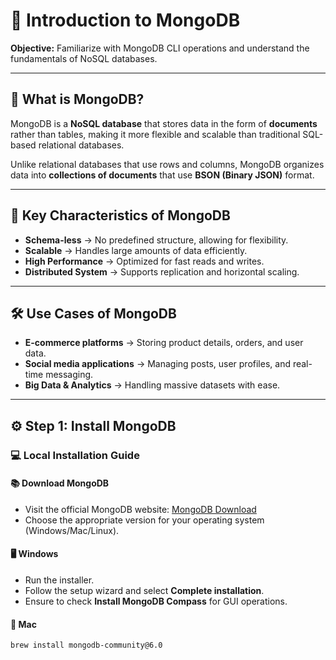# 📘 Introduction to MongoDB

**Objective:** Familiarize with MongoDB CLI operations and understand the fundamentals of NoSQL databases.  

---

## 🔹 What is MongoDB?

MongoDB is a **NoSQL database** that stores data in the form of **documents** rather than tables, making it more flexible and scalable than traditional SQL-based relational databases.  

Unlike relational databases that use rows and columns, MongoDB organizes data into **collections of documents** that use **BSON (Binary JSON)** format.  

---

## 🔑 Key Characteristics of MongoDB

- **Schema-less** → No predefined structure, allowing for flexibility.  
- **Scalable** → Handles large amounts of data efficiently.  
- **High Performance** → Optimized for fast reads and writes.  
- **Distributed System** → Supports replication and horizontal scaling.  

---

## 🛠️ Use Cases of MongoDB

- **E-commerce platforms** → Storing product details, orders, and user data.  
- **Social media applications** → Managing posts, user profiles, and real-time messaging.  
- **Big Data & Analytics** → Handling massive datasets with ease.  

---

## ⚙️ Step 1: Install MongoDB

### 💻 Local Installation Guide  

#### 📚 Download MongoDB
- Visit the official MongoDB website: [MongoDB Download](https://www.mongodb.com/try/download/community)  
- Choose the appropriate version for your operating system (Windows/Mac/Linux).  

#### 🖥️ Windows
- Run the installer.  
- Follow the setup wizard and select **Complete installation**.  
- Ensure to check **Install MongoDB Compass** for GUI operations.  

#### 🤖 Mac
```bash
brew install mongodb-community@6.0
